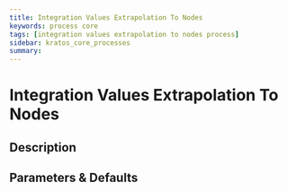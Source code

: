 ```yaml
---
title: Integration Values Extrapolation To Nodes
keywords: process core
tags: [integration values extrapolation to nodes process]
sidebar: kratos_core_processes
summary: 
---
```


# Integration Values Extrapolation To Nodes

## Description

## Parameters & Defaults